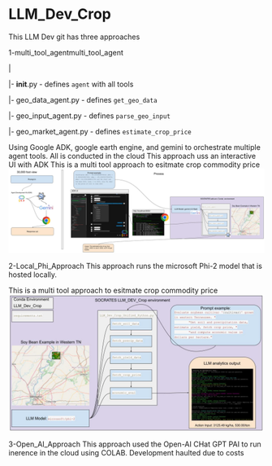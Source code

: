 # LLM_Dev_Crop

This LLM Dev git has three approaches 

1-multi_tool_agentmulti_tool_agent

|

|- __init__.py          - defines `agent` with all tools

|-  geo_data_agent.py   - defines `get_geo_data`

|-  geo_input_agent.py  - defines `parse_geo_input`

|-  geo_market_agent.py - defines `estimate_crop_price`



Using Google ADK, google earth engine, and gemini to orchestrate multiple agent tools. All is conducted in the cloud
This approach uss an interactive UI with ADK
This is a multi tool approach to esitmate crop commodity price
![](Images/LLM_ADK.jpg)


2-Local_Phi_Approach
This approach runs the microsoft Phi-2 model that is hosted locally.

This is a multi tool approach to esitmate crop commodity price
![](Images/LLM_Dev_Crop.jpg)


3-Open_AI_Approach
This approach used the Open-AI CHat GPT PAI to run inerence in the cloud using COLAB.
Development haulted due to costs